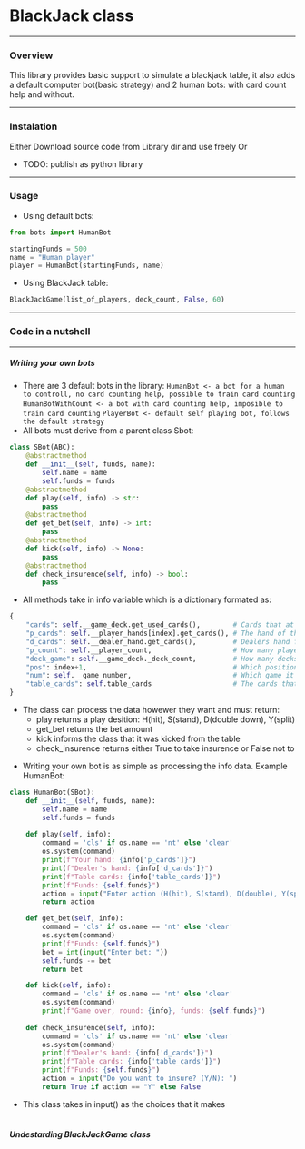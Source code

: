# BlackJack class
---
### Overview
This library provides basic support to simulate a blackjack table, it also adds a default computer bot(basic strategy) and 2 human bots: with card count help and without.

---
### Instalation
Either
Download source code from Library dir and use freely
Or
* TODO: publish as python library

---
### Usage
* Using default bots:
```python
from bots import HumanBot

startingFunds = 500
name = "Human player"
player = HumanBot(startingFunds, name)
```
* Using BlackJack table:
```python
BlackJackGame(list_of_players, deck_count, False, 60)
```
---

### Code in a nutshell
---
##### Writing your own bots
* There are 3 default bots in the library:
`HumanBot <- a bot for a human to controll, no card counting help, possible to train card counting`
`HumanBotWithCount <- a bot with card counting help, imposible to train card counting`
`PlayerBot <- default self playing bot, follows the default strategy`
* All bots must derive from a parent class Sbot:
```python
class SBot(ABC):
    @abstractmethod
    def __init__(self, funds, name):
        self.name = name
        self.funds = funds
    @abstractmethod
    def play(self, info) -> str:
        pass
    @abstractmethod
    def get_bet(self, info) -> int:
        pass
    @abstractmethod
    def kick(self, info) -> None:
        pass
    @abstractmethod
    def check_insurence(self, info) -> bool:
        pass
```
* All methods take in info variable which is a dictionary formated as:
```python
{
    "cards": self.__game_deck.get_used_cards(),        # Cards that at some point were on the table before resuffuling
    "p_cards": self.__player_hands[index].get_cards(), # The hand of the player formated as for example: B21, P8, H20, H10, P18, S18, S17, etc...
    "d_cards": self.__dealer_hand.get_cards(),         # Dealers hand formated in the same way
    "p_count": self.__player_count,                    # How many players playing
    "deck_game": self.__game_deck._deck_count,         # How many decks in the game
    "pos": index+1,                                    # Which position the player is sitting
    "num": self.__game_number,                         # Which game it is played
    "table_cards": self.table_cards                    # The cards that are currently on the table dealt
}
```
- The class can process the data howewer they want and must return:
  - play returns a play desition: H(hit), S(stand), D(double down), Y(split)
  - get_bet returns the bet amount
  - kick informs the class that it was kicked from the table
  - check_insurence returns either True to take insurence or False not to
* Writing your own bot is as simple as processing the info data. Example HumanBot:
```python
class HumanBot(SBot):
    def __init__(self, funds, name):
        self.name = name
        self.funds = funds
        
    def play(self, info):
        command = 'cls' if os.name == 'nt' else 'clear'
        os.system(command)
        print(f"Your hand: {info['p_cards']}")
        print(f"Dealer's hand: {info['d_cards']}")
        print(f"Table cards: {info['table_cards']}")
        print(f"Funds: {self.funds}")
        action = input("Enter action (H(hit), S(stand), D(double), Y(split)): ")
        return action

    def get_bet(self, info):
        command = 'cls' if os.name == 'nt' else 'clear'
        os.system(command)
        print(f"Funds: {self.funds}")
        bet = int(input("Enter bet: "))
        self.funds -= bet
        return bet

    def kick(self, info):
        command = 'cls' if os.name == 'nt' else 'clear'
        os.system(command)
        print(f"Game over, round: {info}, funds: {self.funds}")
        
    def check_insurence(self, info):
        command = 'cls' if os.name == 'nt' else 'clear'
        os.system(command)
        print(f"Dealer's hand: {info['d_cards']}")
        print(f"Table cards: {info['table_cards']}")
        print(f"Funds: {self.funds}")
        action = input("Do you want to insure? (Y/N): ")
        return True if action == "Y" else False
```
* This class takes in input() as the choices that it makes
<br><br>

##### Undestarding BlackJackGame class
